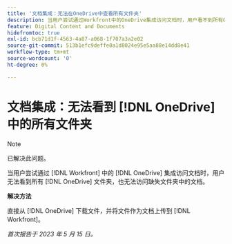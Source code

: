 ```yaml
---
title: '文档集成：无法在OneDrive中查看所有文件夹'
description: 当用户尝试通过Workfront中的OneDrive集成访问文档时，用户看不到所有OneDrive文件夹，也无法访问缺失文件夹中的文档。
feature: Digital Content and Documents
hidefromtoc: true
exl-id: bcb71d1f-4563-4a87-a068-1f707a3a2e02
source-git-commit: 513b1efc9deffe0a1d8024e95e5aa88e14dd8e41
workflow-type: tm+mt
source-wordcount: '0'
ht-degree: 0%

---
```


# 文档集成：无法看到 [!DNL OneDrive] 中的所有文件夹

>[!NOTE]
>
>已解决此问题。

<!--

>[!NOTE]
>
>The Product team is currently evaluating this issue resolution, which might require product enhancements. Product enhancements are communicated in the Product Announcements and not with the Maintenance Updates.

-->

当用户尝试通过 [!DNL Workfront] 中的 [!DNL OneDrive] 集成访问文档时，用户无法看到所有 [!DNL OneDrive] 文件夹，也无法访问缺失文件夹中的文档。

**解决方法**

直接从 [!DNL OneDrive] 下载文件，并将文件作为文档上传到 [!DNL Workfront]。

_首次报告于 2023 年 5 月 15 日。_
